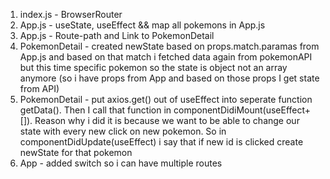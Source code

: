1) index.js - BrowserRouter
2) App.js - useState, useEffect && map all pokemons in App.js
3) App.js - Route-path and Link to PokemonDetail
4) PokemonDetail - created newState based on props.match.paramas from App.js and based on that match i        fetched data again from pokemonAPI but this time specific pokemon so the state is object not an array anymore (so i have props from App and based on those props I get state from API)
5) PokemonDetail - put axios.get() out of useEffect into seperate function getData(). Then I call that function in componentDidiMount(useEffect+[]). Reason why i did it is because we want to be able to change our state with every new click on new pokemon. So in componentDidUpdate(useEffect) i say that if new id is clicked create newState for that pokemon
6) App - added switch so i can have multiple routes